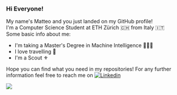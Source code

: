 ### Hi Everyone!
My name's Matteo and you just landed on my GitHub profile! <br />
I'm a Computer Science Student at ETH Zürich 🇨🇭 from Italy 🇮🇹 <br />
Some basic info about me:
- I'm taking a Master's Degree in Machine Intelligence 🧑🏻‍🎓
- I love travelling 🛫
- I'm a Scout ⚜️

Hope you can find what you need in my repositories! For any further information feel free to reach me on [![Linkedin](https://img.shields.io/badge/LinkedIn-0077B5?style=for-the-badge&logo=linkedin&logoColor=white)](https://www.linkedin.com/in/matteoboglioni/)

![](https://komarev.com/ghpvc/?username=ilboglions&color=orange)


